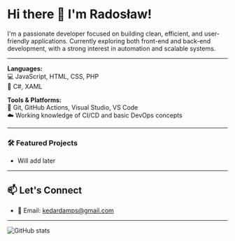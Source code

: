 # Hi there 👋 I'm Radosław!

I'm a passionate developer focused on building clean, efficient, and user-friendly applications.
Currently exploring both front-end and back-end development, with a strong interest in automation and scalable systems.

---

**Languages:**  
💻 JavaScript, HTML, CSS, PHP  
🧠 C#, XAML

**Tools & Platforms:**  
🔧 Git, GitHub Actions, Visual Studio, VS Code  
☁️ Working knowledge of CI/CD and basic DevOps concepts

---

### 🛠 Featured Projects

- Will add later

---

## 📫 Let's Connect
- 📧 Email: kedardamps@gmail.com
  
---

![GitHub stats](https://github-readme-stats.vercel.app/api?username=Kedarini&show_icons=true&theme=default)
